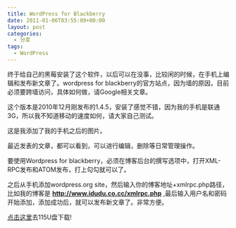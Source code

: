 ```yaml
---
title: WordPress for Blackberry
date: 2011-01-06T03:55:09+00:00
layout: post
categories:
  - 分享
tags:
  - WordPress
---
```

终于给自己的黑莓安装了这个软件，以后可以在没事，比较闲的时候，在手机上编辑和发布新文章了。wordpress for blackberry的官方站点，因为墙的原因，目前必须要跨墙访问，具体如何做，请Google相关文章。

这个版本是2010年12月刚发布的1.4.5，安装了感觉不错，因为我的手机是联通3G，所以我不知道移动的速度如何，请大家自己测试。

这是我添加了我的手机之后的图片。

<!--more-->

最近发表的文章，都可以看到，可以进行编辑，删除等日常管理操作。

要使用Wordpress for blackberry，必须在博客后台的撰写选项中，打开XML-RPC发布和ATOM发布，打上勾勾就可以了。

之后从手机添加wordpress.org site，然后输入你的博客地址+xmlrpc.php路径，比如我的博客是 **http://www.idudu.co.cc/xmlrpc.php** ,最后输入用户名和密码开始添加，添加成功后，就可以发布新文章了。非常方便。

[点击这里](http://u.115.com/file/t4b9a429cc)去115U盘下载!